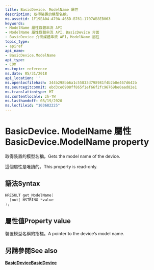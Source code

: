 ```yaml
---
title: BasicDevice. ModelName 屬性
description: 取得裝置的模型名稱。
ms.assetid: 1F19EA04-A70A-465D-B761-1707AB8EB063
keywords:
- ModelName 屬性媒體串流 API
- ModelName 屬性媒體串流 API，BasicDevice 介面
- BasicDevice 介面媒體串流 API，ModelName 屬性
topic_type:
- apiref
api_name:
- BasicDevice.ModelName
api_type:
- COM
ms.topic: reference
ms.date: 05/31/2018
api_location: ''
ms.openlocfilehash: 344b298bb6a1c55833d798981f4b2b0e467d642b
ms.sourcegitcommit: ebd3ce6908ff865f1ef66f2fc96769be0aad82e1
ms.translationtype: MT
ms.contentlocale: zh-TW
ms.lasthandoff: 08/19/2020
ms.locfileid: "103682225"
---
```

# <a name="basicdevicemodelname-property"></a><span data-ttu-id="414b4-106">BasicDevice. ModelName 屬性</span><span class="sxs-lookup"><span data-stu-id="414b4-106">BasicDevice.ModelName property</span></span>

<span data-ttu-id="414b4-107">取得裝置的模型名稱。</span><span class="sxs-lookup"><span data-stu-id="414b4-107">Gets the model name of the device.</span></span>

<span data-ttu-id="414b4-108">這個屬性是唯讀的。</span><span class="sxs-lookup"><span data-stu-id="414b4-108">This property is read-only.</span></span>

## <a name="syntax"></a><span data-ttu-id="414b4-109">語法</span><span class="sxs-lookup"><span data-stu-id="414b4-109">Syntax</span></span>


```C++
HRESULT get_ModelName(
  [out] HSTRING *value
);
```



## <a name="property-value"></a><span data-ttu-id="414b4-110">屬性值</span><span class="sxs-lookup"><span data-stu-id="414b4-110">Property value</span></span>

<span data-ttu-id="414b4-111">裝置模型名稱的指標。</span><span class="sxs-lookup"><span data-stu-id="414b4-111">A pointer to the device’s model name.</span></span>

## <a name="see-also"></a><span data-ttu-id="414b4-112">另請參閱</span><span class="sxs-lookup"><span data-stu-id="414b4-112">See also</span></span>

<dl> <dt>

<span data-ttu-id="414b4-113">[**BasicDevice**](/previous-versions/windows/desktop/legacy/hh828813(v=vs.85))</span><span class="sxs-lookup"><span data-stu-id="414b4-113">[**BasicDevice**](/previous-versions/windows/desktop/legacy/hh828813(v=vs.85))</span></span>
</dt> </dl>

 

 
